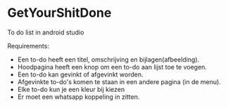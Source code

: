 # GetYourShitDone
To do list in android studio

Requirements:
- Een to-do heeft een titel, omschrijving en bijlagen(afbeelding).
- Hoodpagina heeft een knop om een to-do aan lijst toe te voegen. 
- Een to-do kan gevinkt of afgevinkt worden.
- Afgevinkte to-do's komen te staan in een andere pagina (in de menu).
- Elke to-do kun je een kleur bij kiezen
- Er moet een whatsapp koppeling in zitten. 
